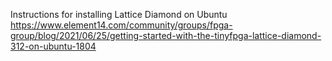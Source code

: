 Instructions for installing Lattice Diamond on Ubuntu
https://www.element14.com/community/groups/fpga-group/blog/2021/06/25/getting-started-with-the-tinyfpga-lattice-diamond-312-on-ubuntu-1804
